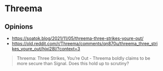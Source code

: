 # Threema

## Opinions

* https://soatok.blog/2021/11/05/threema-three-strikes-youre-out/
* https://old.reddit.com/r/Threema/comments/qn870u/threema_three_strikes_youre_out/hjxi28l/?context=3

> Threema: Three Strikes, You’re Out - Threema boldly claims to be more secure than Signal. Does this hold up to scrutiny?
